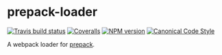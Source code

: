 # prepack-loader

[![Travis build status](http://img.shields.io/travis/gajus/prepack-loader/master.svg?style=flat-square)](https://travis-ci.org/gajus/prepack-loader)
[![Coveralls](https://img.shields.io/coveralls/gajus/prepack-loader.svg?style=flat-square)](https://github.com/gajus/prepack-loader)
[![NPM version](http://img.shields.io/npm/v/prepack-loader.svg?style=flat-square)](https://www.npmjs.org/package/prepack-loader)
[![Canonical Code Style](https://img.shields.io/badge/code%20style-canonical-blue.svg?style=flat-square)](https://github.com/gajus/canonical)

A webpack loader for [prepack](https://prepack.io/).
